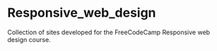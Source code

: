 # Responsive_web_design
Collection of sites developed for the FreeCodeCamp Responsive web design course.
